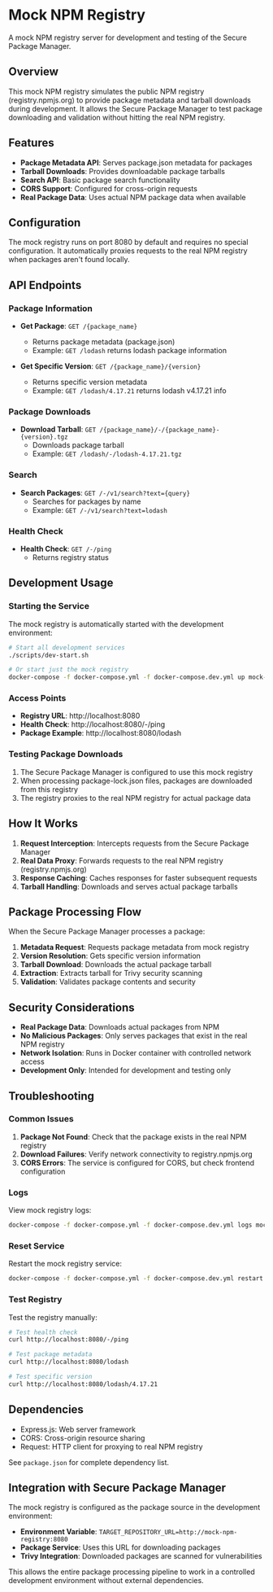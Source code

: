 ﻿# Mock NPM Registry

A mock NPM registry server for development and testing of the Secure Package Manager.

## Overview

This mock NPM registry simulates the public NPM registry (registry.npmjs.org) to provide package metadata and tarball downloads during development. It allows the Secure Package Manager to test package downloading and validation without hitting the real NPM registry.

## Features

- **Package Metadata API**: Serves package.json metadata for packages
- **Tarball Downloads**: Provides downloadable package tarballs
- **Search API**: Basic package search functionality
- **CORS Support**: Configured for cross-origin requests
- **Real Package Data**: Uses actual NPM package data when available

## Configuration

The mock registry runs on port 8080 by default and requires no special configuration. It automatically proxies requests to the real NPM registry when packages aren't found locally.

## API Endpoints

### Package Information

- **Get Package**: `GET /{package_name}`
  - Returns package metadata (package.json)
  - Example: `GET /lodash` returns lodash package information

- **Get Specific Version**: `GET /{package_name}/{version}`
  - Returns specific version metadata
  - Example: `GET /lodash/4.17.21` returns lodash v4.17.21 info

### Package Downloads

- **Download Tarball**: `GET /{package_name}/-/{package_name}-{version}.tgz`
  - Downloads package tarball
  - Example: `GET /lodash/-/lodash-4.17.21.tgz`

### Search

- **Search Packages**: `GET /-/v1/search?text={query}`
  - Searches for packages by name
  - Example: `GET /-/v1/search?text=lodash`

### Health Check

- **Health Check**: `GET /-/ping`
  - Returns registry status

## Development Usage

### Starting the Service

The mock registry is automatically started with the development environment:

```bash
# Start all development services
./scripts/dev-start.sh

# Or start just the mock registry
docker-compose -f docker-compose.yml -f docker-compose.dev.yml up mock-npm-registry
```

### Access Points

- **Registry URL**: http://localhost:8080
- **Health Check**: http://localhost:8080/-/ping
- **Package Example**: http://localhost:8080/lodash

### Testing Package Downloads

1. The Secure Package Manager is configured to use this mock registry
2. When processing package-lock.json files, packages are downloaded from this registry
3. The registry proxies to the real NPM registry for actual package data

## How It Works

1. **Request Interception**: Intercepts requests from the Secure Package Manager
2. **Real Data Proxy**: Forwards requests to the real NPM registry (registry.npmjs.org)
3. **Response Caching**: Caches responses for faster subsequent requests
4. **Tarball Handling**: Downloads and serves actual package tarballs

## Package Processing Flow

When the Secure Package Manager processes a package:

1. **Metadata Request**: Requests package metadata from mock registry
2. **Version Resolution**: Gets specific version information
3. **Tarball Download**: Downloads the actual package tarball
4. **Extraction**: Extracts tarball for Trivy security scanning
5. **Validation**: Validates package contents and security

## Security Considerations

- **Real Package Data**: Downloads actual packages from NPM
- **No Malicious Packages**: Only serves packages that exist in the real NPM registry
- **Network Isolation**: Runs in Docker container with controlled network access
- **Development Only**: Intended for development and testing only

## Troubleshooting

### Common Issues

1. **Package Not Found**: Check that the package exists in the real NPM registry
2. **Download Failures**: Verify network connectivity to registry.npmjs.org
3. **CORS Errors**: The service is configured for CORS, but check frontend configuration

### Logs

View mock registry logs:

```bash
docker-compose -f docker-compose.yml -f docker-compose.dev.yml logs mock-npm-registry
```

### Reset Service

Restart the mock registry service:

```bash
docker-compose -f docker-compose.yml -f docker-compose.dev.yml restart mock-npm-registry
```

### Test Registry

Test the registry manually:

```bash
# Test health check
curl http://localhost:8080/-/ping

# Test package metadata
curl http://localhost:8080/lodash

# Test specific version
curl http://localhost:8080/lodash/4.17.21
```

## Dependencies

- Express.js: Web server framework
- CORS: Cross-origin resource sharing
- Request: HTTP client for proxying to real NPM registry

See `package.json` for complete dependency list.

## Integration with Secure Package Manager

The mock registry is configured as the package source in the development environment:

- **Environment Variable**: `TARGET_REPOSITORY_URL=http://mock-npm-registry:8080`
- **Package Service**: Uses this URL for downloading packages
- **Trivy Integration**: Downloaded packages are scanned for vulnerabilities

This allows the entire package processing pipeline to work in a controlled development environment without external dependencies.
